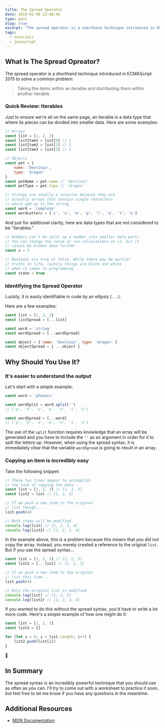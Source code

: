 ```yaml
---
title: The Spread Operator
date: 2019-01-08 22:48:44
type: post
blog: true
excerpt: "The spread operator is a shorthand technique introduced in ECMAScript 2015 to solve a common problem: Taking the items within an iterable and distributing them within another iterable."
tags:
  - tutorials
  - javascript
---
```


## What Is The Spread Opreator?

The spread operator is a shorthand technique introduced in ECMAScript 2015 to solve a common problem:

> Taking the items within an iterable and distributing them within another iterable.

### Quick Review: Iterables
Just to ensure we're all on the same page, an iterable is a data type that where its pieces can be divided into smaller data. Here are some examples:

```js
// Arrays
const list = [1, 2, 3]
const listItem1 = list[0] // 1
const listItem2 = list[1] // 2
const listItem3 = list[2] // 3

// Objects
const pet = {
	name: 'Destinio',
	type: 'dragon'
}
const petName = pet.name // 'Destinio'
const petType = pet.type // 'dragon'

// Strings are usually a surprise because they are
// actually arrays that contain single characters
// which add up to the string
const word = 'complete'
const wordLetters = ['c', 'o', 'm', 'p', 'l', 'e', 't', 'e']
```

And just for additional clarity, here are data types that are not considered to be "iterables."

```js
// Numbers can't be split up a number into smaller data parts
// You can change the value or run calculations on it, but it
// cannot be broken down further
const x = 5

// Booleans are true or false. While there may be partial
// truths in life, luckily things are black and white
// when it comes to programming
const state = true
```

### Identifying the Spread Operator

Luckily, it is easily identifiable in code by an ellipsis (`...`).

Here are a few examples:

```js
const list = [1, 2, 3]
const listSpread = [...list]

const word = 'string'
const wordSpread = [...wordSpread]

const object = { name: 'Destinio', type: 'dragon' }
const objectSpread = { ...object }
```

## Why Should You Use It?

### It's easier to understand the output

Let's start with a simple example:

```js
const word = 'phoenix'

const wordSplit = word.split('')
// ['p', 'h', 'o', 'e', 'n', 'i', 'x']

const wordSpread = [...word]
// ['p', 'h', 'o', 'e', 'n', 'i', 'x']
```

The use of the `split` function requires knowledge that an array will be generated and you have to include the `''` as an argument in order for it to split the letters up. However, when using the spread syntax, it is immediately clear that the variable `wordSpread` is going to result in an array.

### Copying an item is incredibly easy

Take the following snippet:

```js
// These two lines appear to accomplish
// the task of copying the data 
const list = [1, 2, 3] // [1, 2, 3]
const list2 = list // [1, 2, 3]

// If we push a new item to the original
// list though...
list.push(4)

// Both items will be modified
console.log(list) // [1, 2, 3, 4]
console.log(list2) // [1, 2, 3, 4]
```

In the example above, this is a problem because this means that you did not copy the array. Instead, you merely created a reference to the original `list`. But if you use the spread syntax...

```js
const list = [1, 2, 3] // [1, 2, 3]
const list2 = [...list] // [1, 2, 3]

// If we push a new item to the original
// list this time...
list.push(4)

// Only the original list is modified
console.log(list) // [1, 2, 3]
console.log(list2) // [1, 2, 3, 4]
```

If you wanted to do this without the spread syntax, you'd have to write a lot more code. Here's a simple example of how one might do it:

```js
const list = [1, 2, 3]
const list2 = []

for (let i = 0; i < list.length; i++) {
    list2.push(list[i])
}
```

🤦‍

## In Summary

The spread syntax is an incredibly powerful technique that you should use as often as you can. I'll try to come out with a worksheet to practice it soon, but feel free to let me know if you have any questions in the meantime.

## Additional Resources

- [MDN Documentation](https://developer.mozilla.org/en-US/docs/Web/JavaScript/Reference/Operators/Spread_syntax)
